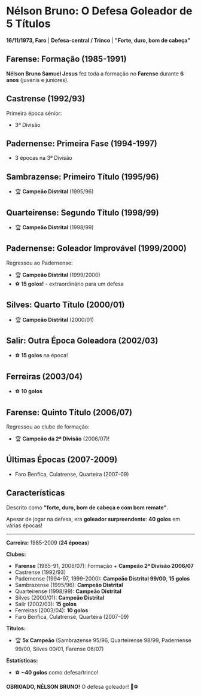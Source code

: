# Nélson Bruno: O Defesa Goleador de 5 Títulos

**16/11/1973, Faro** | **Defesa-central / Trinco** | **"Forte, duro, bom de cabeça"**

## Farense: Formação (1985-1991)

**Nélson Bruno Samuel Jesus** fez toda a formação no **Farense** durante **6 anos** (juvenis e juniores).

## Castrense (1992/93)

Primeira época sénior:
- 3ª Divisão

## Padernense: Primeira Fase (1994-1997)

- 3 épocas na 3ª Divisão

## Sambrazense: Primeiro Título (1995/96)

- 🏆 **Campeão Distrital** (1995/96)

## Quarteirense: Segundo Título (1998/99)

- 🏆 **Campeão Distrital** (1998/99)

## Padernense: Goleador Improvável (1999/2000)

Regressou ao Padernense:
- 🏆 **Campeão Distrital** (1999/2000)
- ⚽ **15 golos!** - extraordinário para um defesa

## Silves: Quarto Título (2000/01)

- 🏆 **Campeão Distrital** (2000/01)

## Salir: Outra Época Goleadora (2002/03)

- ⚽ **15 golos** na época!

## Ferreiras (2003/04)

- ⚽ **10 golos**

## Farense: Quinto Título (2006/07)

Regressou ao clube de formação:
- 🏆 **Campeão da 2ª Divisão** (2006/07)!

## Últimas Épocas (2007-2009)

- Faro Benfica, Culatrense, Quarteira (2007-09)

## Características

Descrito como **"forte, duro, bom de cabeça e com bom remate"**.

Apesar de jogar na defesa, era **goleador surpreendente**: **40 golos** em várias épocas!

---

**Carreira:** 1985-2009 (**24 épocas**)

**Clubes:**
- **Farense** (1985-91, 2006/07): Formação + **Campeão 2ª Divisão 2006/07**
- Castrense (1992/93)
- Padernense (1994-97, 1999-2000): **Campeão Distrital 99/00**, **15 golos**
- Sambrazense (1995/96): **Campeão Distrital**
- Quarteirense (1998/99): **Campeão Distrital**
- Silves (2000/01): **Campeão Distrital**
- Salir (2002/03): **15 golos**
- Ferreiras (2003/04): **10 golos**
- Faro Benfica, Culatrense, Quarteira (2007-09)

**Títulos:**
- 🏆 **5x Campeão** (Sambrazense 95/96, Quarteirense 98/99, Padernense 99/00, Silves 00/01, Farense 06/07)

**Estatísticas:**
- ⚽ **~40 golos** como defesa/trinco!

**OBRIGADO, NÉLSON BRUNO!** O defesa goleador! 🦁⚽
